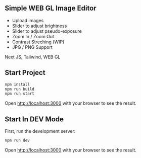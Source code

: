 ## Simple WEB GL Image Editor

- Upload images
- Slider to adjust brightness
- Slider to adjust pseudo-exposure
- Zoom In / Zoom Out
- Contrast Streching (WIP)
- JPG / PNG Support

Next JS, Tailwind, WEB GL

## Start Project

```bash
npm install
npm run build
npm run start
```

Open [http://localhost:3000](http://localhost:3000) with your browser to see the result.

## Start In DEV Mode

First, run the development server:

```bash
npm run dev
```

Open [http://localhost:3000](http://localhost:3000) with your browser to see the result.
